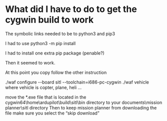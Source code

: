 # What did I have to do to get the cygwin build to work

The symbolic links needed to be to python3 and pip3 

I had to use python3 -m pip install 

I had to install one extra pip package (penable?)

Then it seemed to work.

At this point you copy follow the other instruction

./waf configure --board sitl --toolchain=i686-pc-cygwin
./waf vehicle where vehicle is copter, plane, heli …

move the *.exe file that is located in the cygwin64\home<user>\ardupilot\build\sitl\bin directory to your documents\mission planner\sitl directory
Then to keep mission planner from downloading the file make sure you select the “skip download”
